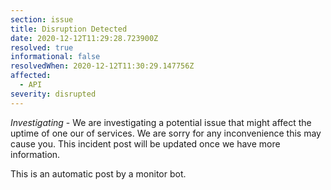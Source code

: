 ```yaml
---
section: issue
title: Disruption Detected
date: 2020-12-12T11:29:28.723900Z
resolved: true
informational: false
resolvedWhen: 2020-12-12T11:30:29.147756Z
affected:
  - API
severity: disrupted
---
```

*Investigating* - We are investigating a potential issue that might affect the uptime of one our of services. We are sorry for any inconvenience this may cause you. This incident post will be updated once we have more information.

This is an automatic post by a monitor bot.
        